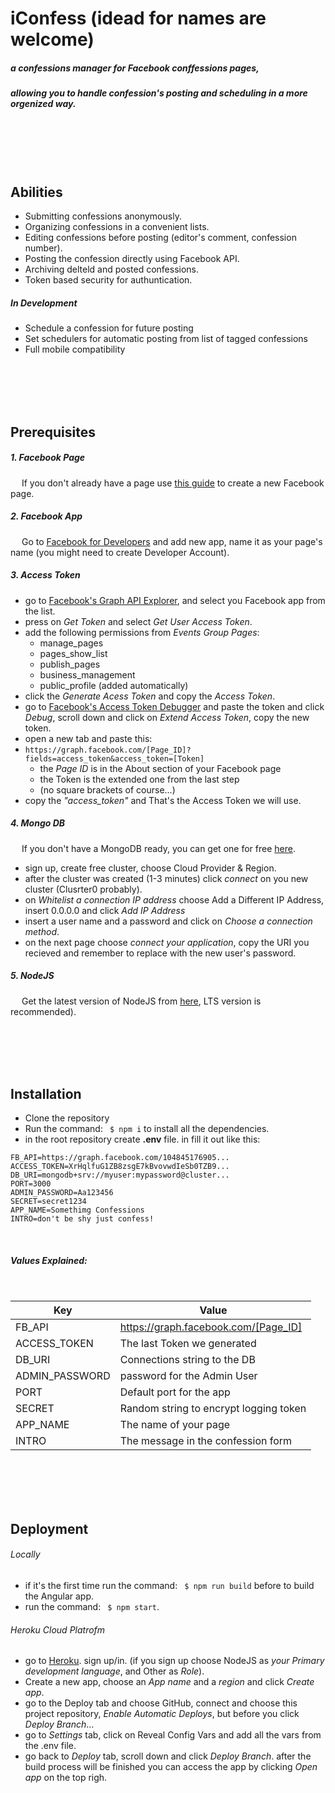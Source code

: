 # iConfess (idead for names are welcome)


##### a confessions manager for Facebook conffessions pages,
##### allowing you to handle confession's posting and scheduling in a more orgenized way.

<br/>
<br/>
<br/>
<br/>

## Abilities
  * Submitting confessions anonymously.
  * Organizing confessions in a convenient lists.
  * Editing confessions before posting (editor's comment, confession number).
  * Posting the confession directly using Facebook API.
  * Archiving delteld and posted confessions.
  * Token based security for authuntication.


##### In Development
  * Schedule a confession for future posting
  * Set schedulers for automatic posting from list of tagged confessions
  * Full mobile compatibility

<br/>
<br/>
<br/>
<br/>

## Prerequisites

##### 1. Facebook Page
&emsp; If you don't already have a page use [this guide](https://www.facebook.com/help/104002523024878) to create a new Facebook page.
##### 2. Facebook App
&emsp; Go to [Facebook for Developers](https://developers.facebook.com/apps/) and add new app, name it as your page's name (you might need to create Developer Account).
##### 3. Access Token
* go to [Facebook's Graph API Explorer](https://developers.facebook.com/tools/explorer), and select you Facebook app from the list.
* press on _Get Token_ and select _Get User Access Token_.
* add the following permissions from _Events Group Pages_:
    * manage_pages
	* pages_show_list
	* publish_pages
	* business_management
	* public_profile (added automatically)
* click the _Generate Acess Token_ and copy the _Access Token_.
* go to [Facebook's Access Token Debugger](https://developers.facebook.com/tools/debug/accesstoken/) and paste the token and click _Debug_, scroll down and click on _Extend Access Token_, copy the new token.
* open a new tab and paste this:
* `https://graph.facebook.com/[Page_ID]?fields=access_token&access_token=[Token]` 
    *  the _Page ID_ is in the  About section of your Facebook page
    *  the Token is the extended one from the last step
    * (no square brackets of course...)
* copy the _"access_token"_ and That's the Access Token we will use.
##### 4. Mongo DB
&emsp; If you don't have a MongoDB ready, you can get one for free [here](https://www.mongodb.com/atlas-signup-from-mlab?).
* sign up, create free cluster, choose Cloud Provider & Region.
* after the cluster was created (1-3 minutes) click _connect_ on you new cluster (Clusrter0 probably).
* on _Whitelist a connection IP address_ choose Add a Different IP Address, insert 0.0.0.0 and click _Add IP Address_
* insert a user name and a password and click on _Choose a connection method_.
* on the next page choose _connect your application_, copy the URI you recieved and remember to replace _<password>_ with the new user's password.

##### 5. NodeJS
&emsp; Get the latest version of NodeJS from [here](https://nodejs.org/en/), LTS version is recommended).

<br/>
<br/>
<br/>
<br/>

## Installation
* Clone the repository
* Run the command: ``` $ npm i``` to install all the dependencies.
* in the root repository create **.env** file. in fill it out like this:
```
FB_API=https://graph.facebook.com/104845176905...
ACCESS_TOKEN=XrHqlfuG1ZB8zsgE7kBvovwdIeSb0TZB9...
DB_URI=mongodb+srv://myuser:mypassword@cluster...
PORT=3000
ADMIN_PASSWORD=Aa123456
SECRET=secret1234
APP_NAME=Somethimg Confessions
INTRO=don't be shy just confess!
```

<br/>

##### Values Explained:

<br/>

| Key | Value |
| ------------- |-------------|
| FB_API  | https://graph.facebook.com/[Page_ID] |
| ACCESS_TOKEN| The last Token we generated |
| DB_URI | Connections string to the DB  |
| ADMIN_PASSWORD |password for the Admin  User |
| PORT |Default port for the app |
| SECRET| Random string to encrypt logging token|
| APP_NAME | The name of your page|
| INTRO | The message in the confession form |

<br/>
<br/>
<br/>
<br/>

## Deployment
###### Locally
* if it's the first time run the command: ``` $ npm run build``` before to build the Angular app.
* run the command: ``` $ npm start```.
###### Heroku Cloud Platrofm
* go to [Heroku](https://www.heroku.com/). sign up/in. (if you sign up choose NodeJS as _your Primary development language_, and Other as _Role_).
* Create a new app, choose an _App name_ and a _region_ and click _Create app_.
* go to the Deploy tab and choose GitHub, connect and choose this project repository, _Enable Automatic Deploys_, but before you click _Deploy Branch_...
* go to _Settings_ tab, click on Reveal Config Vars and add all the vars from the .env file.
* go back to _Deploy_ tab, scroll down and click _Deploy Branch_. after the build process will be finished you can access the app by clicking  _Open app_ on the top righ.
